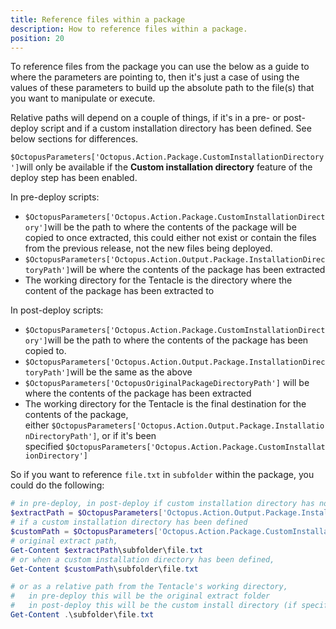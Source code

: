 ```yaml
---
title: Reference files within a package
description: How to reference files within a package.
position: 20
---
```


To reference files from the package you can use the below as a guide to where the parameters are pointing to, then it's just a case of using the values of these parameters to build up the absolute path to the file(s) that you want to manipulate or execute.

Relative paths will depend on a couple of things, if it's in a pre- or post-deploy script and if a custom installation directory has been defined. See below sections for differences.

`$OctopusParameters['Octopus.Action.Package.CustomInstallationDirectory']`will only be available if the **Custom installation directory** feature of the deploy step has been enabled.

In pre-deploy scripts:

- `$OctopusParameters['Octopus.Action.Package.CustomInstallationDirectory']`will be the path to where the contents of the package will be copied to once extracted, this could either not exist or contain the files from the previous release, not the new files being deployed.
- `$OctopusParameters['Octopus.Action.Output.Package.InstallationDirectoryPath']`will be where the contents of the package has been extracted
- The working directory for the Tentacle is the directory where the content of the package has been extracted to

In post-deploy scripts:

- `$OctopusParameters['Octopus.Action.Package.CustomInstallationDirectory']`will be the path to where the contents of the package has been copied to.
- `$OctopusParameters['Octopus.Action.Output.Package.InstallationDirectoryPath']`will be the same as the above
- `$OctopusParameters['OctopusOriginalPackageDirectoryPath']` will be where the contents of the package has been extracted
- The working directory for the Tentacle is the final destination for the contents of the package, either `$OctopusParameters['Octopus.Action.Output.Package.InstallationDirectoryPath']`, or if it's been specified `$OctopusParameters['Octopus.Action.Package.CustomInstallationDirectory']`

So if you want to reference `file.txt` in `subfolder` within the package, you could do the following:

```powershell
# in pre-deploy, in post-deploy if custom installation directory has not been defined
$extractPath = $OctopusParameters['Octopus.Action.Output.Package.InstallationDirectoryPath'] 
# if a custom installation directory has been defined
$customPath = $OctopusParameters['Octopus.Action.Package.CustomInstallationDirectory'] 
# original extract path,
Get-Content $extractPath\subfolder\file.txt
# or when a custom installation directory has been defined,
Get-Content $customPath\subfolder\file.txt	

# or as a relative path from the Tentacle's working directory, 
#   in pre-deploy this will be the original extract folder
#   in post-deploy this will be the custom install directory (if specified), otherwise the original extract folder
Get-Content .\subfolder\file.txt
```
